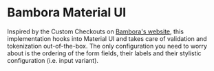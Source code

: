 <h1>Bambora Material UI</h1>
<p>Inspired by the Custom Checkouts on <a href="https://dev.na.bambora.com/docs/guides/custom_checkout/demos/">Bambora's website</a>, this implementation hooks into Material UI and takes care of validation and tokenization out-of-the-box. The only configuration you need to worry about is the ordering of the form fields, their labels and their stylistic configuration (i.e. input variant).</p>